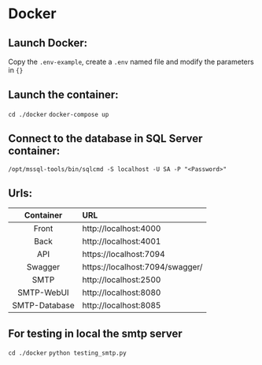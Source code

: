 # Docker

## Launch Docker:

Copy the ``.env-example``, create a ``.env`` named file and modify the parameters in ``{}``

## Launch the container: 

``cd ./docker`` 
``docker-compose up``

## Connect to the database in SQL Server container:

``/opt/mssql-tools/bin/sqlcmd -S localhost -U SA -P "<Password>"``

## Urls: 

| Container | URL |
|:---------------:|:---------------|
| Front | http://localhost:4000 |
| Back | http://localhost:4001 |
| API | https://localhost:7094 |
| Swagger | https://localhost:7094/swagger/ |
| SMTP | http://localhost:2500 |
| SMTP-WebUI | http://localhost:8080 |
| SMTP-Database | http://localhost:8085 |

## For testing in local the smtp server

``cd ./docker``
``python testing_smtp.py``


